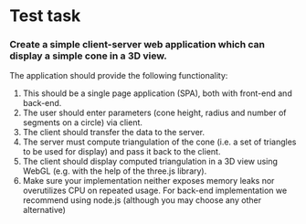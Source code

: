 # Test task

### Create a simple client-server web application which can display a simple cone in a 3D view.

The application should provide the following functionality:

1. This should be a single page application (SPA), both with front-end and back-end.
2. The user should enter parameters (cone height, radius and number of segments on a circle)
via client.
3. The client should transfer the data to the server.
4. The server must compute triangulation of the cone (i.e. a set of triangles to be used for
display) and pass it back to the client.
5. The client should display computed triangulation in a 3D view using WebGL (e.g. with the
help of the three.js library).
6. Make sure your implementation neither exposes memory leaks nor overutilizes CPU on
repeated usage.
For back-end implementation we recommend using node.js (although you may choose any other
alternative)

